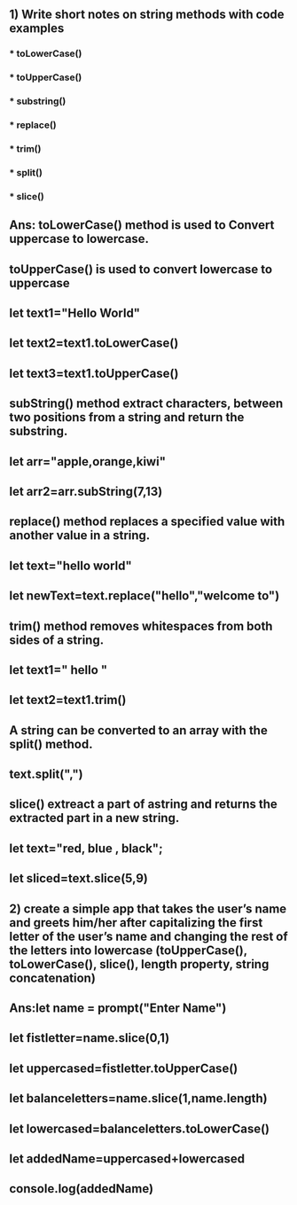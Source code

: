 ## 1) Write short notes on string methods with code examples
### * toLowerCase()
### * toUpperCase()
### * substring()
### * replace()
### * trim()
### * split()
### * slice()

## Ans:  toLowerCase() method is used to Convert uppercase to lowercase.
## toUpperCase() is used to convert lowercase to uppercase
## let text1="Hello World"
## let text2=text1.toLowerCase()
## let text3=text1.toUpperCase()
##
## subString() method extract characters, between two positions from a string and return the substring.
## let arr="apple,orange,kiwi"
## let arr2=arr.subString(7,13)
##
## replace() method replaces a specified value with another value in a string. 
## let text="hello world"
## let newText=text.replace("hello","welcome to")
##
## trim() method removes whitespaces from both sides of a string.
## let text1="   hello  "
## let text2=text1.trim()
##
##  A string can be converted to an array with the split() method.
## text.split(",")
##
## slice() extreact a part of astring and returns the extracted part in a new string.
 ## let text="red, blue , black";
## let sliced=text.slice(5,9)
##
##
## 2) create a simple app that takes the user’s name and greets him/her after capitalizing the first letter of the user’s name and changing the rest of the letters into lowercase (toUpperCase(), toLowerCase(), slice(), length property, string concatenation)
## Ans:let name = prompt("Enter Name")
## let fistletter=name.slice(0,1)
## let uppercased=fistletter.toUpperCase()
## let balanceletters=name.slice(1,name.length)
## let lowercased=balanceletters.toLowerCase()
## let addedName=uppercased+lowercased

## console.log(addedName)